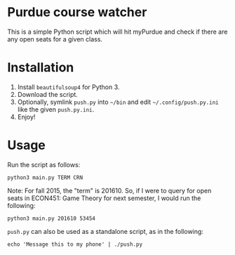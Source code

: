 Purdue course watcher
=====================
This is a simple Python script which will hit myPurdue and check if there are any open seats for a given class.

Installation
============
1. Install `beautifulsoup4` for Python 3.
2. Download the script.
3. Optionally, symlink `push.py` into `~/bin` and edit `~/.config/push.py.ini` like the given `push.py.ini`.
4. Enjoy!

Usage
=====
Run the script as follows:

    python3 main.py TERM CRN

Note: For fall 2015, the "term" is 201610. So, if I were to query for open seats in ECON451: Game Theory for next
semester, I would run the following:

    python3 main.py 201610 53454

`push.py` can also be used as a standalone script, as in the following:

    echo 'Message this to my phone' | ./push.py

